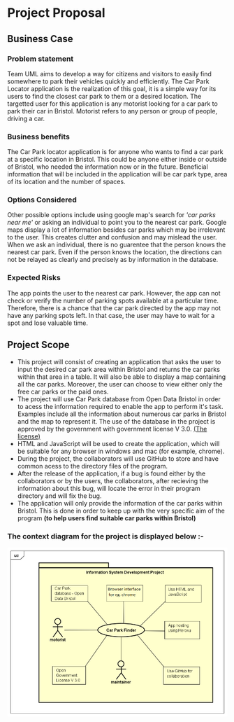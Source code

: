 # Project Proposal

## Business Case

### Problem statement
Team UML aims to develop a way for citizens and visitors to easily find somewhere to park their vehicles quickly and efficiently. The Car Park Locator application is the realization of this goal, it is a simple way for its users to find the closest car park to them or a desired location.
The targetted user for this application is any motorist looking for a car park to park their car in Bristol. Motorist refers to any person or group of people, driving a car.

### Business benefits
The Car Park locator application is for anyone who wants to find a car park at a specific location in Bristol. This could be anyone either inside or outside of Bristol, who needed the information now or in the future. Beneficial information that will be included in the application will be car park type, area of its location and the number of spaces. 


### Options Considered
Other possible options include using google map's search for _'car parks near me'_ or asking an individual to point you to the nearest car park. Google maps display a lot of information besides car parks which may be irrelevant to the user. This creates clutter and confusion and may mislead the user. When we ask an individual, there is no guarentee that the person knows the nearest car park. Even if the person knows the location, the directions can not be relayed as clearly and precisely as by information in the database.

### Expected Risks
The app points the user to the nearest car park. However, the app can not check or verify the number of parking spots available at a particular time. Therefore, there is a chance that the car park directed by the app may not have any parking spots left. In that case, the user may have to wait for a spot and lose valuable time. 

## Project Scope
* This project will consist of creating an application that asks the user to input the desired car park area within Bristol and returns the car parks within that area in a table. It will also be able to display a map containing all the car parks. Moreover, the user can choose to view either only the free car parks or the paid ones.
* The project will use Car Park database from Open Data Bristol in order to acess the information required to enable the app to perform it's task. Examples include all the information about numerous car parks in Bristol and the map to represent it. The use of the database in the project is approved by the government with government license V 3.0. [(The license)](http://www.nationalarchives.gov.uk/doc/open-government-licence/version/3/)
* HTML and JavaScript will be used to create the application, which will be suitable for any browser in windows and mac (for example, chrome).
* During the project, the collaborators will use GitHub to store and have common acess to the directory files of the program.
* After the release of the application, if a bug is found either by the collaborators or by the users, the collaborators, after recieving the information about this bug, will locate the error in their program directory and will fix the bug.
* The application will only provide the information of the car parks within Bristol. This is done in order to keep up with the very specific aim of the program **(to help users find suitable car parks within Bristol)**
 

### The context diagram for the project is displayed below :-


![Insert your Context Diagram Here](images/carParkFinder.png)
